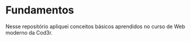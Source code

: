 # Fundamentos
Nesse repositório apliquei conceitos básicos aprendidos no curso de Web moderno da Cod3r.
